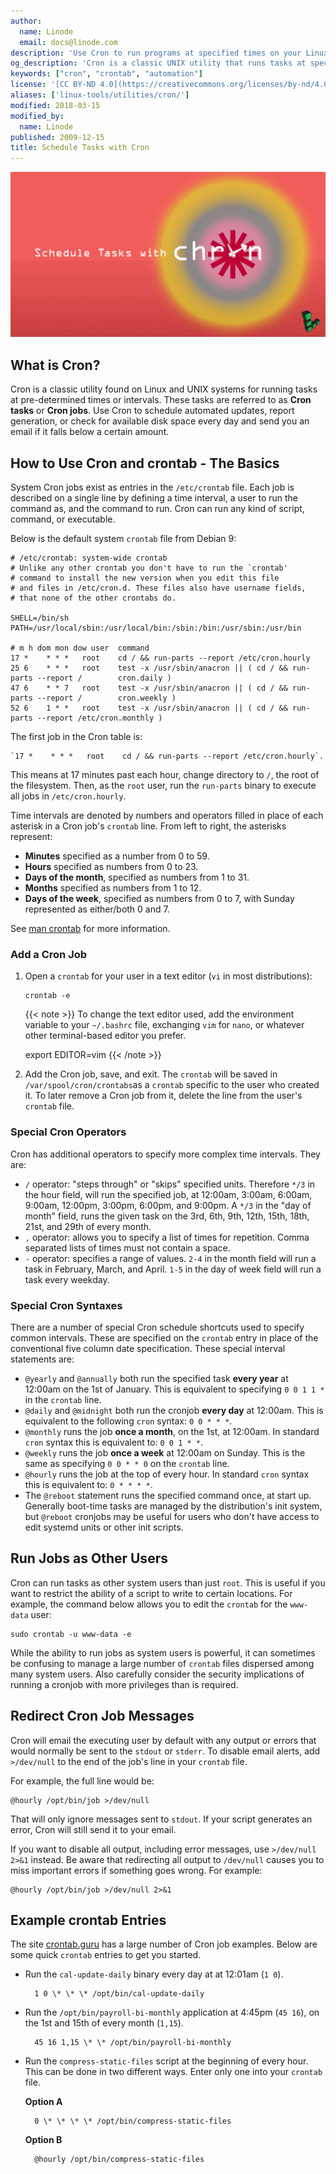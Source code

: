 ```yaml
---
author:
  name: Linode
  email: docs@linode.com
description: 'Use Cron to run programs at specified times on your Linux server.'
og_description: 'Cron is a classic UNIX utility that runs tasks at specific times or intervals. This guide shows how to automate a variety of tasks using Cron.'
keywords: ["cron", "crontab", "automation"]
license: '[CC BY-ND 4.0](https://creativecommons.org/licenses/by-nd/4.0)'
aliases: ['linux-tools/utilities/cron/']
modified: 2018-03-15
modified_by:
  name: Linode
published: 2009-12-15
title: Schedule Tasks with Cron
---
```


![Schedule Tasks with Cron](schedule_tasks_with_cron_smg.png "Schedule Tasks with Cron")

## What is Cron?

Cron is a classic utility found on Linux and UNIX systems for running tasks at pre-determined times or intervals. These tasks are referred to as **Cron tasks** or **Cron jobs**. Use Cron to schedule automated updates, report generation, or check for available disk space every day and send you an email if it falls below a certain amount.

## How to Use Cron and crontab - The Basics

System Cron jobs exist as entries in the `/etc/crontab` file. Each job is described on a single line by defining a time interval, a user to run the command as, and the command to run. Cron can run any kind of script, command, or executable.

Below is the default system `crontab` file from Debian 9:

    # /etc/crontab: system-wide crontab
    # Unlike any other crontab you don't have to run the `crontab'
    # command to install the new version when you edit this file
    # and files in /etc/cron.d. These files also have username fields,
    # that none of the other crontabs do.

    SHELL=/bin/sh
    PATH=/usr/local/sbin:/usr/local/bin:/sbin:/bin:/usr/sbin:/usr/bin

    # m h dom mon dow user  command
    17 *    * * *   root    cd / && run-parts --report /etc/cron.hourly
    25 6    * * *   root    test -x /usr/sbin/anacron || ( cd / && run-parts --report /        cron.daily )
    47 6    * * 7   root    test -x /usr/sbin/anacron || ( cd / && run-parts --report /        cron.weekly )
    52 6    1 * *   root    test -x /usr/sbin/anacron || ( cd / && run-parts --report /etc/cron.monthly )

The first job in the Cron table is:

    `17 *    * * *   root    cd / && run-parts --report /etc/cron.hourly`.

This means at 17 minutes past each hour, change directory to `/`, the root of the filesystem. Then, as the `root` user, run the `run-parts` binary to execute all jobs in `/etc/cron.hourly`.

Time intervals are denoted by numbers and operators filled in place of each asterisk in a Cron job's `crontab` line. From left to right, the asterisks represent:

-  **Minutes** specified as a number from 0 to 59.
-  **Hours** specified as numbers from 0 to 23.
-  **Days of the month**, specified as numbers from 1 to 31.
-  **Months** specified as numbers from 1 to 12.
-  **Days of the week**, specified as numbers from 0 to 7, with Sunday represented as either/both 0 and 7.

See [man crontab](https://linux.die.net/man/1/crontab) for more information.

### Add a Cron Job

1.  Open a `crontab` for your user in a text editor (`vi` in most distributions):

        crontab -e

    {{< note >}} To change the text editor used, add the environment variable to your `~/.bashrc` file, exchanging `vim` for `nano`, or whatever other terminal-based editor you prefer.

    export EDITOR=vim
{{< /note >}}

2.  Add the Cron job, save, and exit. The `crontab` will be saved in `/var/spool/cron/crontabs`as a `crontab` specific to the user who created it. To later remove a Cron job from it, delete the line from the user's `crontab` file.

### Special Cron Operators

Cron has additional operators to specify more complex time intervals. They are:

- `/` operator: "steps through" or "skips" specified units. Therefore `*/3` in the hour field, will run the specified job, at 12:00am, 3:00am, 6:00am, 9:00am, 12:00pm, 3:00pm, 6:00pm, and 9:00pm. A `*/3` in the "day of month" field, runs the given task on the 3rd, 6th, 9th, 12th, 15th, 18th, 21st, and 29th of every month.
- `,` operator: allows you to specify a list of times for repetition. Comma separated lists of times must not contain a space.
- `-` operator: specifies a range of values. `2-4` in the month field will run a task in February, March, and April. `1-5` in the day of week field will run a task every weekday.

### Special Cron Syntaxes

There are a number of special Cron schedule shortcuts used to specify common intervals. These are specified on the `crontab` entry in place of the conventional five column date specification. These special interval statements are:

- `@yearly` and `@annually` both run the specified task **every year** at 12:00am on the 1st of January. This is equivalent to specifying `0 0 1 1 *` in the `crontab` line.
- `@daily` and `@midnight` both run the cronjob **every day** at 12:00am. This is equivalent to the following `cron` syntax: `0 0 * * *`.
- `@monthly` runs the job **once a month**, on the 1st, at 12:00am. In standard `cron` syntax this is equivalent to: `0 0 1 * *`.
- `@weekly` runs the job **once a week** at 12:00am on Sunday. This is the same as specifying `0 0 * * 0` on the `crontab` line.
- `@hourly` runs the job at the top of every hour. In standard `cron` syntax this is equivalent to: `0 * * * *`.
- The `@reboot` statement runs the specified command once, at start up. Generally boot-time tasks are managed by the distribution's init system, but `@reboot` cronjobs may be useful for users who don't have access to edit systemd units or other init scripts.

## Run Jobs as Other Users

Cron can run tasks as other system users than just `root`. This is useful if you want to restrict the ability of a script to write to certain locations. For example, the command below allows you to edit the `crontab` for the `www-data` user:

    sudo crontab -u www-data -e

 While the ability to run jobs as system users is powerful, it can sometimes be confusing to manage a large number of `crontab` files dispersed among many system users. Also carefully consider the security implications of running a cronjob with more privileges than is required.

## Redirect Cron Job Messages

Cron will email the executing user by default with any output or errors that would normally be sent to the `stdout` or `stderr`. To disable email alerts, add `>/dev/null` to the end of the job's line in your `crontab` file.

For example, the full line would be:

    @hourly /opt/bin/job >/dev/null

That will only ignore messages sent to `stdout`. If your script generates an error, Cron will still send it to your email.

If you want to disable all output, including error messages, use `>/dev/null 2>&1` instead. Be aware that redirecting all output to `/dev/null` causes you to miss important errors if something goes wrong. For example:

    @hourly /opt/bin/job >/dev/null 2>&1


## Example crontab Entries

The site [crontab.guru](https://crontab.guru/) has a large number of Cron job examples. Below are some quick `crontab` entries to get you started.

- Run the `cal-update-daily` binary every day at at 12:01am (`1 0`).

        1 0 \* \* \* /opt/bin/cal-update-daily

- Run the `/opt/bin/payroll-bi-monthly` application at 4:45pm (`45 16`), on the 1st and 15th of every month (`1,15`).

        45 16 1,15 \* \* /opt/bin/payroll-bi-monthly

- Run the `compress-static-files` script at the beginning of every hour. This can be done in two different ways. Enter only one into your `crontab` file.

    **Option A**

        0 \* \* \* \* /opt/bin/compress-static-files

    **Option B**

        @hourly /opt/bin/compress-static-files
